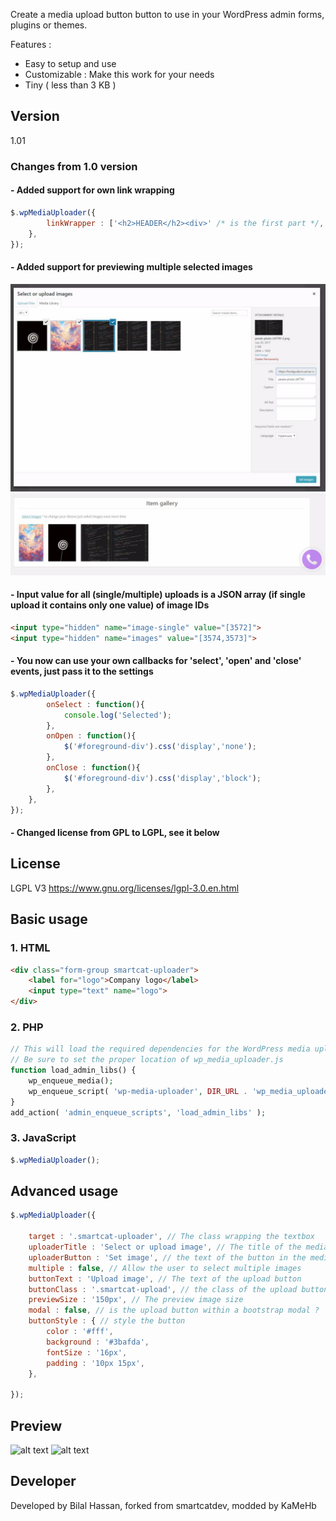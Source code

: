 
Create a media upload button button to use in your WordPress admin forms, plugins or themes. 

Features :
- Easy to setup and use
- Customizable : Make this work for your needs
- Tiny ( less than 3 KB )

## Version
1.01

### Changes from 1.0 version
#### - Added support for own link wrapping
```` javascript
$.wpMediaUploader({
        linkWrapper : ['<h2>HEADER</h2><div>' /* is the first part */, '</div>' /* and the second */],
    },
});
````
#### - Added support for previewing multiple selected images
![alt text](https://github.com/BASSTeam/WP-Media-Uploader/blob/master/preview-multi-1.jpg "Preview 1")
![alt text](https://github.com/BASSTeam/WP-Media-Uploader/blob/master/preview-multi-2.jpg "Preview 2")
#### - Input value for all (single/multiple) uploads is a JSON array (if single upload it contains only one value) of image IDs
```` HTML
<input type="hidden" name="image-single" value="[3572]">
<input type="hidden" name="images" value="[3574,3573]">
````
#### - You now can use your own callbacks for 'select', 'open' and 'close' events, just pass it to the settings
```` javascript
$.wpMediaUploader({
        onSelect : function(){
            console.log('Selected');
        },
        onOpen : function(){
            $('#foreground-div').css('display','none');
        },
        onClose : function(){
            $('#foreground-div').css('display','block');
        },
    },
});
````
#### - Changed license from GPL to LGPL, see it below


## License
LGPL V3 https://www.gnu.org/licenses/lgpl-3.0.en.html

## Basic usage


### 1. HTML
```` HTML
<div class="form-group smartcat-uploader">
    <label for="logo">Company logo</label>
    <input type="text" name="logo">
</div>
````

### 2. PHP
```` PHP
// This will load the required dependencies for the WordPress media uploader
// Be sure to set the proper location of wp_media_uploader.js 
function load_admin_libs() {
    wp_enqueue_media();
    wp_enqueue_script( 'wp-media-uploader', DIR_URL . 'wp_media_uploader.js', array( 'jquery' ), 1.0 );
}
add_action( 'admin_enqueue_scripts', 'load_admin_libs' );
````

### 3. JavaScript
```` javascript
$.wpMediaUploader();
````

## Advanced usage
```` javascript
$.wpMediaUploader({

    target : '.smartcat-uploader', // The class wrapping the textbox
    uploaderTitle : 'Select or upload image', // The title of the media upload popup
    uploaderButton : 'Set image', // the text of the button in the media upload popup
    multiple : false, // Allow the user to select multiple images
    buttonText : 'Upload image', // The text of the upload button
    buttonClass : '.smartcat-upload', // the class of the upload button
    previewSize : '150px', // The preview image size
    modal : false, // is the upload button within a bootstrap modal ?
    buttonStyle : { // style the button
        color : '#fff',
        background : '#3bafda',
        fontSize : '16px',                
        padding : '10px 15px',                
    },

});
````

## Preview
![alt text](https://github.com/BASSTeam/WP-Media-Uploader/blob/master/preview.jpg "Preview 1")
![alt text](https://github.com/BASSTeam/WP-Media-Uploader/blob/master/preview2.jpg "Preview 2")

## Developer
Developed by Bilal Hassan, forked from smartcatdev, modded by KaMeHb
